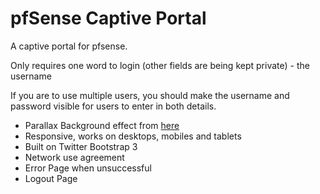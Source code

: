 pfSense Captive Portal
=============

A captive portal for pfsense.

Only requires one word to login (other fields are being kept private) - the username

If you are to use multiple users, you should make the username and password visible for users to enter in both details.

* Parallax Background effect from [here]
* Responsive, works on desktops, mobiles and tablets
* Built on Twitter Bootstrap 3
* Network use agreement
* Error Page when unsuccessful
* Logout Page

[here]:http://bootsnipp.com/snippets/featured/parallax-login-form
